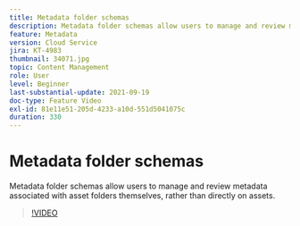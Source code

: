 ```yaml
---
title: Metadata folder schemas
description: Metadata folder schemas allow users to manage and review metadata associated with asset folders themselves, rather than directly on assets.
feature: Metadata
version: Cloud Service
jira: KT-4983
thumbnail: 34071.jpg
topic: Content Management
role: User
level: Beginner
last-substantial-update: 2021-09-19
doc-type: Feature Video
exl-id: 81e11e51-205d-4233-a10d-551d5041075c
duration: 330
---
```

# Metadata folder schemas

Metadata folder schemas allow users to manage and review metadata associated with asset folders themselves, rather than directly on assets.

>[!VIDEO](https://video.tv.adobe.com/v/34071?quality=12&learn=on)
